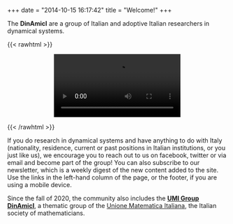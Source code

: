 +++
date = "2014-10-15 16:17:42"
title = "Welcome!"
+++

The **DinAmicI** are a group of Italian and adoptive Italian researchers
in dynamical systems.

{{< rawhtml >}}

<video width="290" autoplay loop style="display:block; margin-left:auto; margin-right:auto; margin-top:1em; margin-bottom: 1em;">
    <source src="/videos/logo.webm" type="video/webm">
    <source src="/videos/logo.mp4" type="video/mp4">
    Your browser does not support the video tag.  
</video>

{{< /rawhtml >}}

If you do research in dynamical systems and have anything to do with
Italy (nationality, residence, current or past positions in Italian
institutions, or you just like us), we encourage you to reach out to
us on facebook, twitter or via email and become part of the group!
You can also subscribe to our newsletter, which is a weekly digest of
the new content added to the site.
Use the links in the left-hand column of the page, or the footer,
if you are using a mobile device.

Since the fall of 2020, the community also includes the [**UMI Group
DinAmicI**](https://umi.dm.unibo.it/gruppi-umi-2/gruppo-umi-dinamici/),
a thematic group of the [Unione Matematica
Italiana](https://umi.dm.unibo.it/), the Italian society of
mathematicians.
